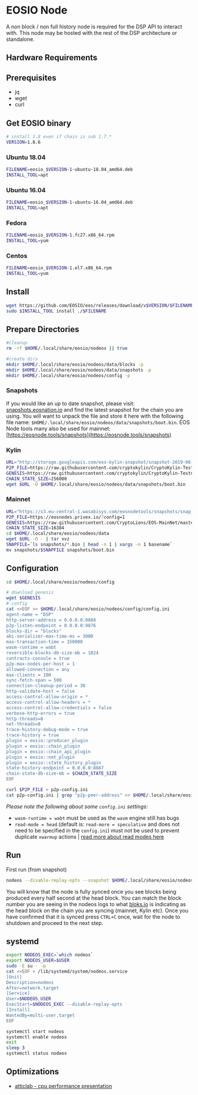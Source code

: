 EOSIO Node
==========

A non block / non full history node is required for the DSP API to interact with.  This node may be hosted with the rest of the DSP architecture or standalone.

## Hardware Requirements
## Prerequisites

- jq
- wget
- curl

## Get EOSIO binary

```bash
# install 1.8 even if chain is sub 1.7.*
VERSION=1.8.6
```

### Ubuntu 18.04
```bash
FILENAME=eosio_$VERSION-1-ubuntu-18.04_amd64.deb
INSTALL_TOOL=apt
```

### Ubuntu 16.04
```bash
FILENAME=eosio_$VERSION-1-ubuntu-16.04_amd64.deb
INSTALL_TOOL=apt
```

### Fedora
```bash
FILENAME=eosio_$VERSION-1.fc27.x86_64.rpm
INSTALL_TOOL=yum
```

### Centos
```bash
FILENAME=eosio_$VERSION-1.el7.x86_64.rpm
INSTALL_TOOL=yum
```

## Install
```bash
wget https://github.com/EOSIO/eos/releases/download/v$VERSION/$FILENAME
sudo $INSTALL_TOOL install ./$FILENAME
```

## Prepare Directories
```bash
#cleanup
rm -rf $HOME/.local/share/eosio/nodeos || true

#create dirs
mkdir $HOME/.local/share/eosio/nodeos/data/blocks -p
mkdir $HOME/.local/share/eosio/nodeos/data/snapshots -p
mkdir $HOME/.local/share/eosio/nodeos/config -p
```

### Snapshots
If you would like an up to date snapshot, please visit: [snapshots.eosnation.io](https://snapshots.eosnation.io/) and find the latest snapshot for the chain you are using.  You will want to unpack the file and store it here with the following file name: `$HOME/.local/share/eosio/nodeos/data/snapshots/boot.bin`.  EOS Node tools many also be used for mainnet: [https://eosnode.tools/snapshots](https://eosnode.tools/snapshots)

### Kylin
```bash
URL="http://storage.googleapis.com/eos-kylin-snapshot/snapshot-2019-06-10-09(utc)-0312d3b9843e2efa6831806962d6c219d37200e0b897a0d9243bcab40b2b546b.bin"
P2P_FILE=https://raw.githubusercontent.com/cryptokylin/CryptoKylin-Testnet/master/fullnode/config/config.ini
GENESIS=https://raw.githubusercontent.com/cryptokylin/CryptoKylin-Testnet/master/genesis.json
CHAIN_STATE_SIZE=256000
wget $URL -O $HOME/.local/share/eosio/nodeos/data/snapshots/boot.bin
```        

### Mainnet
```bash
URL="https://s3.eu-central-1.wasabisys.com/eosnodetools/snapshots/snap_2019-12-15-13-00.tar.gz"
P2P_FILE=https://eosnodes.privex.io/?config=1
GENESIS=https://raw.githubusercontent.com/CryptoLions/EOS-MainNet/master/genesis.json
CHAIN_STATE_SIZE=16384
cd $HOME/.local/share/eosio/nodeos/data
wget $URL -O - | tar xvz
SNAPFILE=`ls snapshots/*.bin | head -n 1 | xargs -n 1 basename`
mv snapshots/$SNAPFILE snapshots/boot.bin
```
## Configuration

```bash
cd $HOME/.local/share/eosio/nodeos/config

# download genesis
wget $GENESIS
# config
cat <<EOF >> $HOME/.local/share/eosio/nodeos/config/config.ini
agent-name = "DSP"
http-server-address = 0.0.0.0:8888
p2p-listen-endpoint = 0.0.0.0:9876
blocks-dir = "blocks"
abi-serializer-max-time-ms = 3000
max-transaction-time = 150000
wasm-runtime = wabt
reversible-blocks-db-size-mb = 1024
contracts-console = true
p2p-max-nodes-per-host = 1
allowed-connection = any
max-clients = 100
sync-fetch-span = 500
connection-cleanup-period = 30
http-validate-host = false
access-control-allow-origin = *
access-control-allow-headers = *
access-control-allow-credentials = false
verbose-http-errors = true
http-threads=8
net-threads=8
trace-history-debug-mode = true
trace-history = true
plugin = eosio::producer_plugin
plugin = eosio::chain_plugin
plugin = eosio::chain_api_plugin
plugin = eosio::net_plugin
plugin = eosio::state_history_plugin
state-history-endpoint = 0.0.0.0:8887
chain-state-db-size-mb = $CHAIN_STATE_SIZE
EOF

curl $P2P_FILE > p2p-config.ini
cat p2p-config.ini | grep "p2p-peer-address" >> $HOME/.local/share/eosio/nodeos/config/config.ini
```

*Please note the following about some `config.ini` settings:*

- `wasm-runtime = wabt` must be used as the `wavm` engine still has bugs
- `read-mode = head` (default is: `read-more = speculative` and does not need to be specified in the `config.ini`) must not be used to prevent duplicate `xwarmup` actions | [read more about read modes here](https://developers.eos.io/eosio-nodeos/docs/read-modes)

## Run 
First run (from snapshot)
```bash
nodeos --disable-replay-opts --snapshot $HOME/.local/share/eosio/nodeos/data/snapshots/boot.bin --delete-all-blocks
```
You will know that the node is fully synced once you see blocks being produced every half second at the head block.  You can match the block number you are seeing in the nodeos logs to what [bloks.io](https://bloks.io/) is indicating as the head block on the chain you are syncing (mainnet, Kylin etc). Once you have confirmed that it is synced press `CTRL+C` once, wait for the node to shutdown and proceed to the next step.

## systemd
```bash
export NODEOS_EXEC=`which nodeos`
export NODEOS_USER=$USER
sudo -E su - -p
cat <<EOF > /lib/systemd/system/nodeos.service
[Unit]
Description=nodeos
After=network.target
[Service]
User=$NODEOS_USER
ExecStart=$NODEOS_EXEC --disable-replay-opts
[Install]
WantedBy=multi-user.target
EOF

systemctl start nodeos
systemctl enable nodeos
exit
sleep 3
systemctl status nodeos
```

## Optimizations

- [atticlab - cpu performance presentation](https://github.com/atticlab/eos-bp-performance/blob/master/cpu_perf_presentation.pdf)

